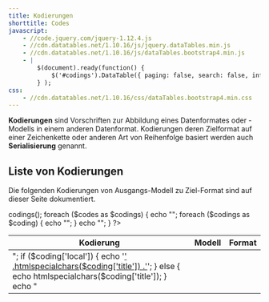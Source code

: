 ```yaml
---
title: Kodierungen
shorttitle: Codes
javascript:
    - //code.jquery.com/jquery-1.12.4.js
    - //cdn.datatables.net/1.10.16/js/jquery.dataTables.min.js
    - //cdn.datatables.net/1.10.16/js/dataTables.bootstrap4.min.js
    - |
        $(document).ready(function() {
            $('#codings').DataTable({ paging: false, search: false, info: false });
        } );
css: 
    - //cdn.datatables.net/1.10.16/css/dataTables.bootstrap4.min.css
---
```


**Kodierungen** sind Vorschriften zur Abbildung eines Datenformates oder
-Modells in einem anderen Datenformat. Kodierungen deren Zielformat auf einer
Zeichenkette oder anderen Art von Reihenfolge basiert werden auch
**Serialisierung** genannt. 

## Liste von Kodierungen

Die folgenden Kodierungen von Ausgangs-Modell zu Ziel-Format sind auf dieser Seite dokumentiert.

<phtml>
<table class="table table-bordered table-striped" id="codings">
  <thead>
    <tr>
      <th>Kodierung</th>
      <th>Modell</th>
      <th>Format</th>
    </tr>
  </thead>
  <tbody>
    <?php 
        $codes = \GBV\Codings::fromDir('../templates')->codings();
        foreach ($codes as $codings) {
            echo "<tr>";
            foreach ($codings as $coding) {
                echo "<td>";
                if ($coding['local']) {
                    echo '<a href="'
                        .htmlspecialchars($coding['local'])
                        .'">'
                        .htmlspecialchars($coding['title'])
                        .'</a>';
                } else {
                    echo htmlspecialchars($coding['title']);
                }
                echo "</td>";
            }
            echo "</tr>";
        }
    ?>
  </tbody>
</table>
</phtml>


<!--

## Eigenschaften von Kodierungen

Letzendlich basieren alle Kodierungen über eine oder mehrere Ebenen auf Bytes
(und damit wiederum auf Bits), denn dies ist die einzige Form in der digitale
Daten physikalisch vorliegen.

Kodierungen können in beide Richtungen angewandt werden. Im Englischen wird
zwischen *encoding* (Kodierung, vom Modell zum Format) und *decoding*
(Dekodierung, vom Format zum Modell) unterschieden.

Kodierung sollten für jedes mögliche Dokument des Ausangs-Modells mindestens
ein Dokument im Ziel-Format bereitstellen. Anderfalls ist die Kodierung
*unvollständig*.

Während es bei den meisten Kodierung mehrere alternative Möglichkeiten der
Abbildung gibt (beispielsweise die mögliche Verwendung oder Auslassung
zusätzliche Leerzeichen), sollte die Dekodierung immer *eindeutig* sein.

Im Mathematischen Sinne (also auch so wie Computer die Daten verarbeiten) ist
die Abbildung einer Kodierung eher umgekehrt definiert: als
Dekodierungs-Funktion vom Format zum kodierten Modell.  Die Funktion ist dabei
meist nur partiell, es gibt also Dokumente die sich nicht dekodieren lassen
weil sie der Kodierungsvorschrift nach fehlerhaft sind.

Falls eine Kodierung/Dekodierung in beide Richtungen eindeutig ist, wird sie
auch als *Normalisierung* bezeichnet. Eine Folge normalisierender Kodierungen
bis zur Ebene von Bytes ist notwendig um bei Bedarf gleiche Dokumente anhand
ihrer Prüfsummen identifizieren zu können. In der Praxis ist dies bislang
jedoch nur für die wenigsten Formate möglich.

-->

